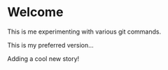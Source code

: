 # Welcome

This is me experimenting with various git commands.

This is my preferred version...

Adding a cool new story!
